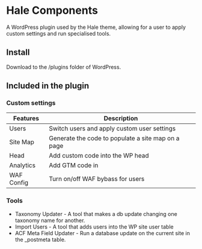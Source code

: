 # Hale Components

A WordPress plugin used by the Hale theme, allowing for a user to apply custom settings and run specialised tools.

## Install

Download to the /plugins folder of WordPress.

## Included in the plugin

### Custom settings

| Features   | Description                                        |
|------------|----------------------------------------------------|
| Users      | Switch users and apply custom user settings        |
| Site Map   | Generate the code to populate a site map on a page |
| Head       | Add custom code into the WP head                   |
| Analytics  | Add GTM code in                                    |
| WAF Config | Turn on/off WAF bybass for users                   |

### Tools

* Taxonomy Updater - A tool that makes a db update changing one taxonomy name for another.
* Import Users - A tool that adds users into the WP site user table
* ACF Meta Field Updater - Run a database update on the current site in the _postmeta table.